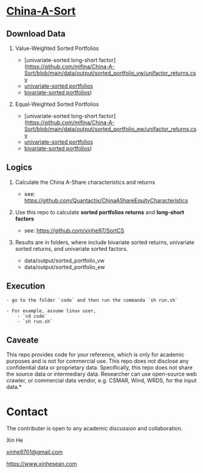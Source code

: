 # [China-A-Sort](https://github.com/mlfina/China-A-Sort)

## Download Data

1. Value-Weighted Sorted Portfolios

    - [univariate-sorted long-short factor](https://github.com/mlfina/China-A-Sort/blob/main/data/output/sorted_portfolio_vw/unifactor_returns.csv
    - [univariate-sorted portfolios](https://github.com/mlfina/China-A-Sort/blob/main/data/output/sorted_portfolio_vw/unisort_returns.csv)
    - [bivariate-sorted portfolios](https://github.com/mlfina/China-A-Sort/blob/main/data/output/sorted_portfolio_vw/bisort_returns.csv))

2. Equal-Weighted Sorted Portfolios

    - [univariate-sorted long-short factor](https://github.com/mlfina/China-A-Sort/blob/main/data/output/sorted_portfolio_ew/unifactor_returns.csv
    - [univariate-sorted portfolios](https://github.com/mlfina/China-A-Sort/blob/main/data/output/sorted_portfolio_ew/unisort_returns.csv)
    - [bivariate-sorted portfolios](https://github.com/mlfina/China-A-Sort/blob/main/data/output/sorted_portfolio_ew/bisort_returns.csv))

## Logics

1. Calculate the China A-Share characteristics and returns

    - see: https://github.com/Quantactix/ChinaAShareEquityCharacteristics

2. Use this repo to calculate **sorted portfolios returns** and **long-short factors**

    - see: https://github.com/xinhe97/SortCS

3. Results are in folders, where include bivariate sorted returns, univariate sorted returns, and univariate sorted factors.

    - data/output/sorted_portfolio_vw
    - data/output/sorted_portfolio_ew

## Execution

    - go to the folder `code` and then run the commanda `sh run.sh`

    - For example, assume linux user, 
        - `cd code`
        - `sh run.sh`

## Caveate

This repo provides code for your reference, which is only for academic purposes and is not for commercial use. This repo does not disclose any confidential data or proprietary data. Specifically, this repo does not share the source data or intermediary data. Researcher can use open-source web crawler, or commercial data vendor, e.g. CSMAR, Wind, WRDS, for the input data.*

# Contact

The contributer is open to any academic discussion and collaboration.

Xin He

xinhe9701@gmail.com

https://www.xinhesean.com
